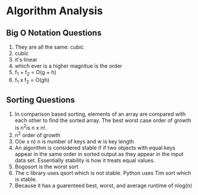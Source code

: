 # Algorithm Analysis

## Big O Notation Questions
1. They are all the same: cubic
2. cubic
3. it's linear
4. which ever is a higher magnitue is the order
5. f<sub>1</sub> + f<sub>2</sub> = O(g + h)
6. f<sub>1</sub> x f<sub>2</sub> = O(gh)

## Sorting Questions
1. In comparison based sorting, elements of an array are compared with each other to find the sorted array. The best worst case order of growth is n<sup>2</sup>is n x n!.
2. n<sup>2</sup> order of growth
3. O(w x n) n is number of keys and w is key length
4. An algorithm is considered stable if if two objects with equal keys appear in the same order in sorted output as they appear in the input data set. Essentially stability is how it treats equal values.
5. Bogosort is the worst sort
6. The c library uses qsort which is not stable. Python uses Tim sort which is stable.
7. Because it has a guarenteed best, worst, and average runtime of nlog(n)
